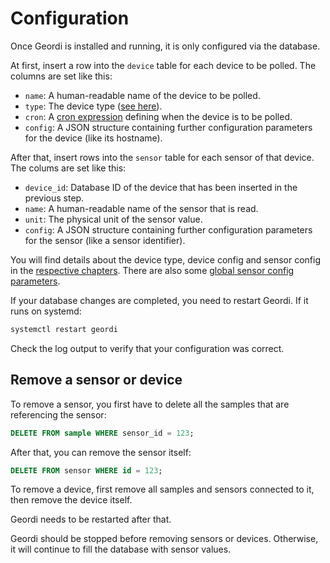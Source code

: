 # Configuration

Once Geordi is installed and running, it is only configured via the database.

At first, insert a row into the `device` table for each device to be polled. The columns are set like this:

* `name`: A human-readable name of the device to be polled.
* `type`: The device type ([see here](../device/index.html)).
* `cron`: A [cron expression](https://www.quartz-scheduler.org/documentation/quartz-2.x/tutorials/crontrigger.html) defining when the device is to be polled.
* `config`: A JSON structure containing further configuration parameters for the device (like its hostname).

After that, insert rows into the `sensor` table for each sensor of that device. The colums are set like this:

* `device_id`: Database ID of the device that has been inserted in the previous step.
* `name`: A human-readable name of the sensor that is read.
* `unit`: The physical unit of the sensor value.
* `config`: A JSON structure containing further configuration parameters for the sensor (like a sensor identifier).

You will find details about the device type, device config and sensor config in the [respective chapters](../device/index.html). There are also some [global sensor config parameters](./globals.html).

If your database changes are completed, you need to restart Geordi. If it runs on systemd:

```sh
systemctl restart geordi
```

Check the log output to verify that your configuration was correct.

## Remove a sensor or device

To remove a sensor, you first have to delete all the samples that are referencing the sensor:

```sql
DELETE FROM sample WHERE sensor_id = 123;
```

After that, you can remove the sensor itself:

```sql
DELETE FROM sensor WHERE id = 123;
```

To remove a device, first remove all samples and sensors connected to it, then remove the device itself.

Geordi needs to be restarted after that.

<div class="alert alert-info" role="alert">

Geordi should be stopped before removing sensors or devices. Otherwise, it will continue to fill the database with sensor values.
</div>
